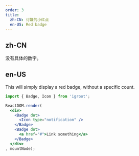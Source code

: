 ```yaml
---
order: 3
title:
  zh-CN: 讨嫌的小红点
  en-US: Red badge
---
```


## zh-CN

没有具体的数字。

## en-US

This will simply display a red badge, without a specific count.

````jsx
import { Badge, Icon } from 'igroot';

ReactDOM.render(
  <div>
    <Badge dot>
      <Icon type="notification" />
    </Badge>
    <Badge dot>
      <a href="#">Link something</a>
    </Badge>
  </div>
, mountNode);
````

<style>
.anticon-notification {
  width: 16px;
  height: 16px;
  line-height: 16px;
  font-size: 16px;
}
</style>
